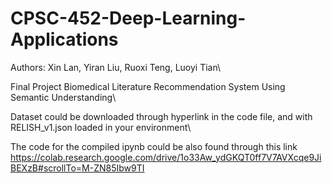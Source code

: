 # CPSC-452-Deep-Learning-Applications
Authors: Xin Lan, Yiran Liu, Ruoxi Teng, Luoyi Tian\

Final Project Biomedical Literature Recommendation System Using Semantic Understanding\

Dataset could be downloaded through hyperlink in the code file, and with RELISH_v1.json loaded in your environment\

The code for the compiled ipynb could be also found through this link https://colab.research.google.com/drive/1o33Aw_ydGKQT0ff7V7AVXcqe9JiBEXzB#scrollTo=M-ZN85Ibw9TI
